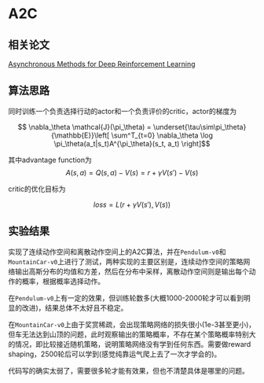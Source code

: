 # A2C

## 相关论文

[Asynchronous Methods for Deep Reinforcement Learning](https://arxiv.org/pdf/1602.01783.pdf)

## 算法思路

同时训练一个负责选择行动的actor和一个负责评价的critic，actor的梯度为

$$ \nabla_\theta \mathcal{J}(\pi_\theta) = \underset{\tau\sim\pi_\theta}{\mathbb{E}}\left[ \sum^T_{t=0} \nabla_\theta \log \pi_\theta(a_t|s_t)A^{\pi_\theta}(s_t, a_t) \right]$$

其中advantage function为$$ A(s,a) = Q(s,a) - V(s) = r + \gamma V(s') - V(s) $$

critic的优化目标为

$$loss = L(r + \gamma V(s'), V(s))$$

## 实验结果

实现了连续动作空间和离散动作空间上的A2C算法，并在```Pendulum-v0```和```MountainCar-v0```上进行了测试，两种实现的主要区别是，连续动作空间的策略网络输出高斯分布的均值和方差，然后在分布中采样，离散动作空间则是输出每个动作的概率，根据概率选择动作。

在```Pendulum-v0```上有一定的效果，但训练轮数多(大概1000-2000轮才可以看到明显的改进)，结果总体不太好且不稳定。

在```MountainCar-v0```上由于奖赏稀疏，会出现策略网络的损失很小(1e-3甚至更小)，但车无法达到山顶的问题，此时观察输出的策略概率，不存在某个策略概率特别大的情况，即比较接近随机策略，说明策略网络没有学到任何东西。需要做reward shaping，2500轮后可以学到(感觉纯靠运气爬上去了一次才学会的)。

代码写的确实太弱了，需要很多轮才能有效果，但也不清楚具体是哪里的问题。
